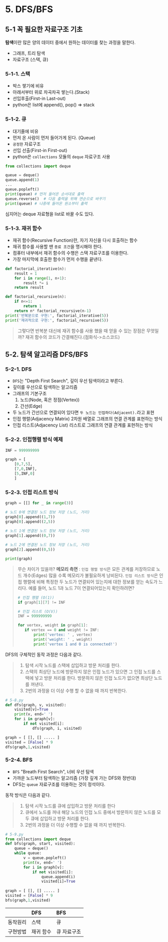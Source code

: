 # 5. DFS/BFS

## 5-1 꼭 필요한 자료구조 기초
**탐색**이란 많은 양의 데이터 중에서 원하는 데이터를 찾는 과정을 말한다.  
- 그래프, 트리 탐색
- 자료구조 (스택, 큐)


### 5-1-1. 스택
- 박스 쌓기에 비유
- 아래서부터 위로 차곡차곡 쌓는다.(Stack)
- 선입후출(First-in Last-out)
- python은 list에 append(), pop() => stack

### 5-1-2. 큐
- 대기줄에 비유
- 먼저 온 사람이 먼저 들어가게 된다. (Queue)
- `공정한` 자료구조 
- 선입 선출(First-in First-out)
- python은 `collections` 모듈의 `deque` 자료구조 사용

```python
from collections import deque

queue = deque()
queue.append(1)
...
queue.popleft()
print(queue) # 먼저 들어온 순서대로 출력
queue.reverse()  # 다음 출력을 위해 연순으로 바꾸기
print(queue) # 나중에 들어온 원소부터 출력
```
심지어는 deque 자료형을 list로 바꿀 수도 있다.

### 5-1-3. 재귀 함수
- 재귀 함수(Recursive Function)란, 자기 자신을 다시 호출하는 함수
- 재귀 함수를 사용할 땐 `종료 조건`을 명시해야 한다.
- 컴퓨터 내부에서 재귀 함수의 수행은 스택 자료구조를 이용한다.
- 가장 마지막에 호출한 함수가 먼저 수행을 끝낸다.
 
```python
def factorial_iterative(n):
    result = 1
    for i in range(1, n+1):
        result *= i
    return result

def factorial_recursive(n):
    if n<=1:
        return 1
    return n* factorial_recursive(n-1)    
print('반복문으로 구현:', factorial_iterative(5))
print('재귀적으로 구현:', factorial_recursive(5))
```


> 그렇다면 반복분 대신에 재귀 함수를 사용 했을 때 얻을 수 있는 장점은 무엇일까?
> 재귀 함수의 코드가 간결해진다.(점화식->소스코드)

## 5-2. 탐색 알고리즘 DFS/BFS
### 5-2-1. DFS
- `DFS`는 "Depth First Search", 깊이 우선 탐색이라고 부른다.
- 깊이를 우선으로 탐색하는 알고리즘
- 그래프의 기본구조
	1) 노드(Node, 혹은 정점(Vertex))
    2) 간선(Edge)
- 두 노드가 간선으로 연결되어 있다면 `두 노드는 인접하다(Adjacent).`라고 표현
- 인접 행렬(Adjacency Matrix) 
	2차원 배열로 그래프의 연결 관계를 표현하는 방식
- 인접 리스트(Adjacency List)
	리스트로 그래프의 연결 관계를 표현하는 방식
    
### 5-2-2. 인접행렬 방식 예제
```python
INF = 999999999

graph = [
	[0,7,5],
    [7,0,INF],
    [5,INF,0]
    ]
```
### 5-2-3. 인접 리스트 방식
```python
graph = [[] for _ in range(3)]

# 노드 0에 연결된 노드 정보 저장 (노드, 거리)
graph[0].append((1,7))
graph[0].append((2,5))
  
# 노드 1에 연결된 노드 정보 저장 (노드, 거리)
graph[1].append((0,7))

# 노드 2에 연결된 노드 정보 저장 (노드, 거리)
graph[2].append((0,5))

print(graph)
```

> 무슨 차이가 있을까?
> **메모리 측면** : `인접 행렬 방식`은 모든 관계를 저장하므로 노드 개수(Edges) 많을 수록 메모리가 불필요하게 낭비된다.
>`인접 리스트 방식`은 인접 행렬에 비해 특정한 두 노드가 연결되어 있는지에 대한 정보를 얻는 속도가 느리다.
>예를 들어, 노드 1과 노드 7이 연결되어있는지 확인하려면?
>
>```python
># 인접 행렬 (O(1))
>if graph[1][7] != INF
>
># 인접 리스트 (O(V))
>INF = 999999999
>
>for vertex, weight in graph[1]: 
>    if vertex == 0 and weight != INF:
>        print('vertex: ' , vertex)
>        print('weight: ' , weight)
>        print('vertex 1 and 0 is connected!')
>
>```

DFS의 구체적인 동작 과정은 다음과 같다.
>1. 탐색 시작 노드를 스택에 삽입하고 방문 처리를 한다.
>2. 스택의 최상단 노드에 방문하지 않은 인접 노드가 있으면 그 인접 노드를 스택에 넣고 방문 처리를 한다. 방문하지 않은 인접 노드가 없으면 최상단 노드를 꺼낸다.
>3. 2번의 과정을 더 이상 수행 할 수 없을 때 까지 반복한다.

```python
# 5-8.py
def dfs(graph, v, visited):
	visited[v]=True
    print(v, end=' ')
    for i in graph[v]:
    	if not visited[i]:
        	dfs(graph, i, visited)

graph = [ [], [] ..... ]
visited = [False] * 9
dfs(graph,1,visited)
```

### 5-2-4. BFS
- `BFS` "Breath First Search", 너비 우선 탐색
- 가까운 노드부터 탐색하는 알고리즘 (가장 깊게 가는 DFS와 정반대)
- DFS는 `queue` 자료구조를 이용하는 것이 정석이다.

동작 방식은 다음과 같다.

> 1. 탐색 시작 노드를 큐에 삽입하고 방문 처리를 한다
> 2. 큐에서 노드를 꺼내 해당 노드의 인접 노드 중에서 방문하지 않은 노드를 모두 큐에 삽입하고 방문 처리를 한다.
> 3. 2번의 과정을 더 이상 수행할 수 없을 때 까지 반복한다.


```python
# 5-9.py
from collections import deque
def bfs(graph, start, visited):
	queue = deque()
	while queue:
    	v = queue.popleft()
        print(v, end=' ')
        for i in graph[v]:
        	if not visited[i]:
            	queue.append(i)
                visited[i]=True
                
graph = [ [], [] ..... ]
visited = [False] * 9
bfs(graph,1,visited)
```

||DFS|BFS
|--|:---|:---|
동작원리|스택|큐
구현방법|재귀 함수|큐 자료구조
